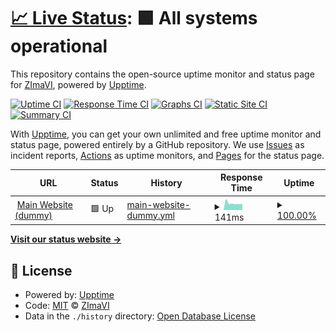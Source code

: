 # [📈 Live Status](https://zimavi.github.io/uptime-webs): <!--live status--> **🟩 All systems operational**

This repository contains the open-source uptime monitor and status page for [ZImaVI](https://zimavi.github.io/uptime-webs), powered by [Upptime](https://github.com/upptime/upptime).

[![Uptime CI](https://github.com/zimavi/uptime-webs/workflows/Uptime%20CI/badge.svg)](https://github.com/zimavi/uptime-webs/actions?query=workflow%3A%22Uptime+CI%22)
[![Response Time CI](https://github.com/zimavi/uptime-webs/workflows/Response%20Time%20CI/badge.svg)](https://github.com/zimavi/uptime-webs/actions?query=workflow%3A%22Response+Time+CI%22)
[![Graphs CI](https://github.com/zimavi/uptime-webs/workflows/Graphs%20CI/badge.svg)](https://github.com/zimavi/uptime-webs/actions?query=workflow%3A%22Graphs+CI%22)
[![Static Site CI](https://github.com/zimavi/uptime-webs/workflows/Static%20Site%20CI/badge.svg)](https://github.com/zimavi/uptime-webs/actions?query=workflow%3A%22Static+Site+CI%22)
[![Summary CI](https://github.com/zimavi/uptime-webs/workflows/Summary%20CI/badge.svg)](https://github.com/zimavi/uptime-webs/actions?query=workflow%3A%22Summary+CI%22)

With [Upptime](https://upptime.js.org), you can get your own unlimited and free uptime monitor and status page, powered entirely by a GitHub repository. We use [Issues](https://github.com/zimavi/uptime-webs/issues) as incident reports, [Actions](https://github.com/zimavi/uptime-webs/actions) as uptime monitors, and [Pages](https://zimavi.github.io/uptime-webs) for the status page.

<!--start: status pages-->
<!-- This summary is generated by Upptime (https://github.com/upptime/upptime) -->
<!-- Do not edit this manually, your changes will be overwritten -->
<!-- prettier-ignore -->
| URL | Status | History | Response Time | Uptime |
| --- | ------ | ------- | ------------- | ------ |
| <img alt="" src="https://icons.duckduckgo.com/ip3/google.com.ico" height="13"> [Main Website (dummy)](https://google.com) | 🟩 Up | [main-website-dummy.yml](https://github.com/zimavi/uptime-webs/commits/HEAD/history/main-website-dummy.yml) | <details><summary><img alt="Response time graph" src="./graphs/main-website-dummy/response-time-week.png" height="20"> 141ms</summary><br><a href="https://status.zimavi.net.ua/history/main-website-dummy"><img alt="Response time 193" src="https://img.shields.io/endpoint?url=https%3A%2F%2Fraw.githubusercontent.com%2Fzimavi%2Fuptime-webs%2FHEAD%2Fapi%2Fmain-website-dummy%2Fresponse-time.json"></a><br><a href="https://status.zimavi.net.ua/history/main-website-dummy"><img alt="24-hour response time 0" src="https://img.shields.io/endpoint?url=https%3A%2F%2Fraw.githubusercontent.com%2Fzimavi%2Fuptime-webs%2FHEAD%2Fapi%2Fmain-website-dummy%2Fresponse-time-day.json"></a><br><a href="https://status.zimavi.net.ua/history/main-website-dummy"><img alt="7-day response time 141" src="https://img.shields.io/endpoint?url=https%3A%2F%2Fraw.githubusercontent.com%2Fzimavi%2Fuptime-webs%2FHEAD%2Fapi%2Fmain-website-dummy%2Fresponse-time-week.json"></a><br><a href="https://status.zimavi.net.ua/history/main-website-dummy"><img alt="30-day response time 203" src="https://img.shields.io/endpoint?url=https%3A%2F%2Fraw.githubusercontent.com%2Fzimavi%2Fuptime-webs%2FHEAD%2Fapi%2Fmain-website-dummy%2Fresponse-time-month.json"></a><br><a href="https://status.zimavi.net.ua/history/main-website-dummy"><img alt="1-year response time 193" src="https://img.shields.io/endpoint?url=https%3A%2F%2Fraw.githubusercontent.com%2Fzimavi%2Fuptime-webs%2FHEAD%2Fapi%2Fmain-website-dummy%2Fresponse-time-year.json"></a></details> | <details><summary><a href="https://status.zimavi.net.ua/history/main-website-dummy">100.00%</a></summary><a href="https://status.zimavi.net.ua/history/main-website-dummy"><img alt="All-time uptime 99.97%" src="https://img.shields.io/endpoint?url=https%3A%2F%2Fraw.githubusercontent.com%2Fzimavi%2Fuptime-webs%2FHEAD%2Fapi%2Fmain-website-dummy%2Fuptime.json"></a><br><a href="https://status.zimavi.net.ua/history/main-website-dummy"><img alt="24-hour uptime 100.00%" src="https://img.shields.io/endpoint?url=https%3A%2F%2Fraw.githubusercontent.com%2Fzimavi%2Fuptime-webs%2FHEAD%2Fapi%2Fmain-website-dummy%2Fuptime-day.json"></a><br><a href="https://status.zimavi.net.ua/history/main-website-dummy"><img alt="7-day uptime 100.00%" src="https://img.shields.io/endpoint?url=https%3A%2F%2Fraw.githubusercontent.com%2Fzimavi%2Fuptime-webs%2FHEAD%2Fapi%2Fmain-website-dummy%2Fuptime-week.json"></a><br><a href="https://status.zimavi.net.ua/history/main-website-dummy"><img alt="30-day uptime 99.95%" src="https://img.shields.io/endpoint?url=https%3A%2F%2Fraw.githubusercontent.com%2Fzimavi%2Fuptime-webs%2FHEAD%2Fapi%2Fmain-website-dummy%2Fuptime-month.json"></a><br><a href="https://status.zimavi.net.ua/history/main-website-dummy"><img alt="1-year uptime 99.97%" src="https://img.shields.io/endpoint?url=https%3A%2F%2Fraw.githubusercontent.com%2Fzimavi%2Fuptime-webs%2FHEAD%2Fapi%2Fmain-website-dummy%2Fuptime-year.json"></a></details>

<!--end: status pages-->

[**Visit our status website →**](https://zimavi.github.io/uptime-webs)

## 📄 License

- Powered by: [Upptime](https://github.com/upptime/upptime)
- Code: [MIT](./LICENSE) © [ZImaVI](https://zimavi.github.io/uptime-webs)
- Data in the `./history` directory: [Open Database License](https://opendatacommons.org/licenses/odbl/1-0/)
